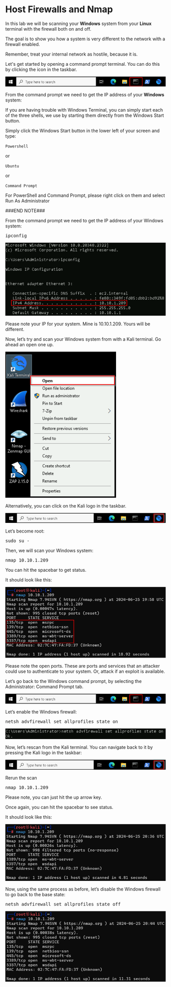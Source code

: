 
# Host Firewalls and Nmap

In this lab we will be scanning your **Windows** system from your **Linux** terminal with the firewall both on and off. 

The goal is to show you how a system is very different to the network with a firewall enabled. 

Remember, treat your internal network as hostile, because it is.

Let's get started by opening a command prompt terminal. You can do this by clicking the icon in the taskbar.

![](attachments/openingcommandprompt%20-%20Copy.png)

From the command prompt we need to get the IP address of your **Windows** system:

If you are having trouble with Windows Terminal, you can simply start each of the three shells, we use by starting them directly from the Windows Start button. 

 

Simply click the Windows Start button in the lower left of your screen and type: 

 

`Powershell` 

or 

`Ubuntu`

or 

`Command Prompt` 

 

For PowerShell and Command Prompt, please right click on them and select Run As Administrator 

###END NOTE###

From the command prompt we need to get the IP address of your Windows system:

<pre>ipconfig</pre>

![](attachments/nmap_ipconfig.png)

Please note your IP for your system. Mine is 10.10.1.209. Yours will be different.

Now, let’s try and scan your Windows system from with a Kali terminal. Go ahead an open one up.

![](attachments/OpeningKaliInstance.png)

Alternatively, you can click on the Kali logo in the taskbar.

![](attachments/TaskbarKaliIcon.png)

Let’s become root:

<pre>sudo su -</pre>

Then, we will scan your Windows system:

<pre>nmap 10.10.1.209</pre>

You can hit the spacebar to get status.

It should look like this:

![](attachments/nmap_nmap.png)

Please note the open ports. These are ports and services that an attacker could use to authenticate to your system.  Or, attack if an exploit is available. 

Let’s go back to the Windows command prompt, by selecting the Administrator: Command Prompt tab.

![](attachments/openingcommandprompt%20-%20Copy.png)

Let’s enable the Windows firewall:

<pre>netsh advfirewall set allprofiles state on</pre>

![](attachments/nmap_advfirewallon.png)

Now, let’s rescan from the Kali terminal. You can navigate back to it by pressing the Kali logo in the taskbar:

![](attachments/TaskbarKaliIcon.png)

Rerun the scan

<pre>nmap 10.10.1.209</pre>

Please note, you can just hit the up arrow key.

Once again, you can hit the spacebar to see status.

It should look like this:

![](attachments/nmap_nmapscanwfirewall.png)

Now, using the same process as before, let’s disable the Windows firewall to go back to the base state:

<pre>netsh advfirewall set allprofiles state off</pre>

![](attachments/nmap_turnbackon.png)
